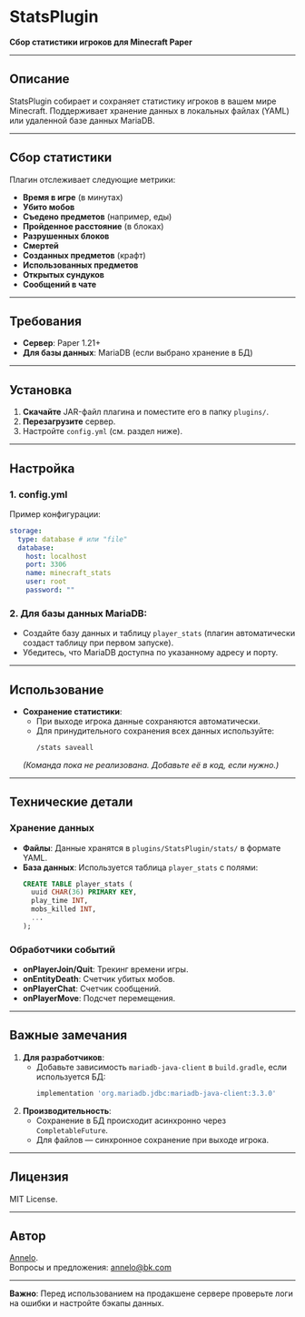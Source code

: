 # StatsPlugin  
**Сбор статистики игроков для Minecraft Paper**  

---

## Описание  
StatsPlugin собирает и сохраняет статистику игроков в вашем мире Minecraft. Поддерживает хранение данных в локальных файлах (YAML) или удаленной базе данных MariaDB.  

---

## Сбор статистики  
Плагин отслеживает следующие метрики:  
- **Время в игре** (в минутах)  
- **Убито мобов**  
- **Съедено предметов** (например, еды)  
- **Пройденное расстояние** (в блоках)  
- **Разрушенных блоков**  
- **Смертей**  
- **Созданных предметов** (крафт)  
- **Использованных предметов**  
- **Открытых сундуков**  
- **Сообщений в чате**  

---

## Требования  
- **Сервер**: Paper 1.21+  
- **Для базы данных**: MariaDB (если выбрано хранение в БД)  

---

## Установка  
1. **Скачайте** JAR-файл плагина и поместите его в папку `plugins/`.  
2. **Перезагрузите** сервер.  
3. Настройте `config.yml` (см. раздел ниже).  

---

## Настройка  
### 1. config.yml  
Пример конфигурации:  
```yaml  
storage:  
  type: database # или "file"  
  database:  
    host: localhost  
    port: 3306  
    name: minecraft_stats  
    user: root  
    password: ""  
```  

### 2. Для базы данных MariaDB:  
- Создайте базу данных и таблицу `player_stats` (плагин автоматически создаст таблицу при первом запуске).  
- Убедитесь, что MariaDB доступна по указанному адресу и порту.  

---

## Использование  
- **Сохранение статистики**:  
  - При выходе игрока данные сохраняются автоматически.  
  - Для принудительного сохранения всех данных используйте:  
    ```bash  
    /stats saveall  
    ```  
  *(Команда пока не реализована. Добавьте её в код, если нужно.)*  

---

## Технические детали  
### Хранение данных  
- **Файлы**: Данные хранятся в `plugins/StatsPlugin/stats/` в формате YAML.  
- **База данных**: Используется таблица `player_stats` с полями:  
  ```sql  
  CREATE TABLE player_stats (  
    uuid CHAR(36) PRIMARY KEY,  
    play_time INT,  
    mobs_killed INT,  
    ...  
  );  
  ```  

### Обработчики событий  
- **onPlayerJoin/Quit**: Трекинг времени игры.  
- **onEntityDeath**: Счетчик убитых мобов.  
- **onPlayerChat**: Счетчик сообщений.  
- **onPlayerMove**: Подсчет перемещения.  

---

## Важные замечания  
1. **Для разработчиков**:  
   - Добавьте зависимость `mariadb-java-client` в `build.gradle`, если используется БД:  
     ```groovy  
     implementation 'org.mariadb.jdbc:mariadb-java-client:3.3.0'  
     ```  
2. **Производительность**:  
   - Сохранение в БД происходит асинхронно через `CompletableFuture`.  
   - Для файлов — синхронное сохранение при выходе игрока.  

---

## Лицензия  
MIT License.  

---

## Автор  
[Annelo](https://gitverse.ru/annelo).  
Вопросы и предложения: annelo@bk.com  

--- 

**Важно**: Перед использованием на продакшене сервере проверьте логи на ошибки и настройте бэкапы данных.